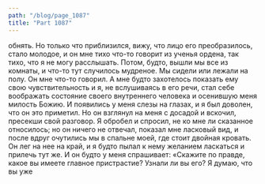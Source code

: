 ```yaml
---
path: "/blog/page_1087"
title: "Part 1087"
---
```


обнять. Но только что приблизился, вижу, что лицо его преобразилось, стало молодое, и он мне тихо что-то говорит из ученья ордена, так тихо, что я не могу расслышать. Потом, будто, вышли мы все из комнаты, и что-то тут случилось мудреное. Мы сидели или лежали на полу. Он мне что-то говорил. А мне будто захотелось показать ему свою чувствительность и я, не вслушиваясь в его речи, стал себе воображать состояние своего внутреннего человека и осенившую меня милость Божию. И появились у меня слезы на глазах, и я был доволен, что он это приметил. Но он взглянул на меня с досадой и вскочил, пресекши свой разговор. Я обробел и спросил, не ко мне ли сказанное относилось; но он ничего не отвечал, показал мне ласковый вид, и после вдруг очутились мы в спальне моей, где стоит двойная кровать. Он лег на нее на край, и я будто пылал к нему желанием ласкаться и прилечь тут же. И он будто у меня спрашивает: «Скажите по правде, какое вы имеете главное пристрастие? Узнали ли вы его? Я думаю, что вы уже 
